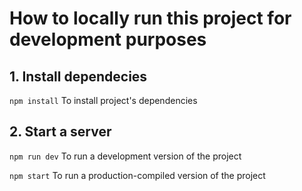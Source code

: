 # How to locally run this project for development purposes

## 1. Install dependecies

`npm install`
To install project's dependencies

## 2. Start a server
`npm run dev`
To run a development version of the project

`npm start`
To run a production-compiled version of the project
